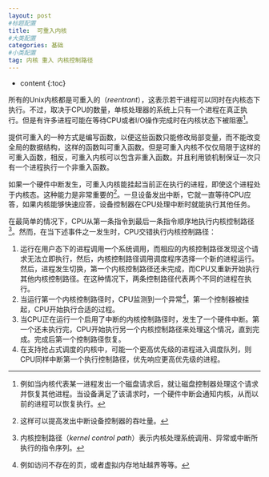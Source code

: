 ```yaml
---
layout: post
#标题配置
title:  可重入内核
#大类配置
categories: 基础
#小类配置
tag: 内核 重入 内核控制路径
---
```


* content
{:toc}


所有的Unix内核都是可重入的（*reentrant*），这表示若干进程可以同时在内核态下执行。不过，取决于CPU的数量，单核处理器的系统上只有一个进程在真正执行。但是有许多进程可能在等待CPU或者I/O操作完成时在内核状态下被阻塞[^1]。

[^1]: 例如当内核代表某一进程发出一个磁盘请求后，就让磁盘控制器处理这个请求并恢复其他进程。当设备满足了该请求时，一个硬件中断会通知内核，从而以前的进程可以恢复执行。

提供可重入的一种方式是编写函数，以便这些函数只能修改局部变量，而不能改变全局的数据结构，这样的函数叫可重入函数。但是可重入内核不仅仅局限于这样的可重入函数，相反，可重入内核可以包含非重入函数。并且利用锁机制保证一次只有一个进程执行一个非重入函数。

如果一个硬件中断发生，可重入内核能挂起当前正在执行的进程，即使这个进程处于内核态。这种能力是非常重要的[^2]。一旦设备发出中断，它就一直等待CPU应答，如果内核能够快速应答，设备控制器在CPU处理中断时就能执行其他任务。

[^2]: 这样可以提高发出中断设备控制器的吞吐量。

在最简单的情况下，CPU从第一条指令到最后一条指令顺序地执行内核控制路径[^3]。然而，在当下述事件之一发生时，CPU交错执行内核控制路径：

[^3]: 内核控制路径（*kernel control path*）表示内核处理系统调用、异常或中断所执行的指令序列。

1. 运行在用户态下的进程调用一个系统调用，而相应的内核控制路径发现这个请求无法立即执行，然后，内核控制路径调用调度程序选择一个新的进程运行。然后，进程发生切换，第一个内核控制路径还未完成，而CPU又重新开始执行其他内核控制路径。在这种情况下，两条控制路径代表两个不同的进程在执行。
2. 当运行第一个内核控制路径时，CPU监测到一个异常[^4]，第一个控制器被挂起，CPU开始执行合适的过程。
3. 当CPU正在运行一个启用了中断的内核控制路径时，发生了一个硬件中断。第一个还未执行完，CPU开始执行另一个内核控制路径来处理这个情况，直到完成。完成后第一个控制路径恢复。
4. 在支持抢占式调度的内核中，可能一个更高优先级的进程进入调度队列，则CPU同样中断第一个执行控制路径，优先响应更高优先级的进程。

[^4]: 例如访问不存在的页，或者虚拟内存地址越界等等。